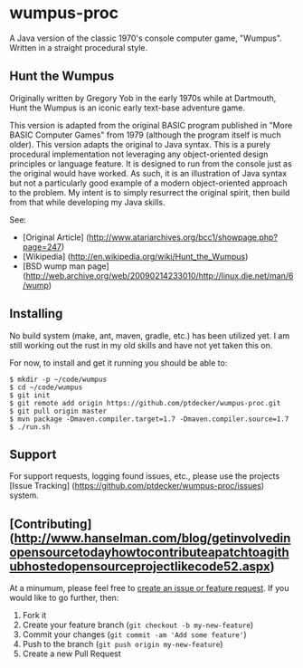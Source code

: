 wumpus-proc
===========

A Java version of the classic 1970's console computer game, "Wumpus". Written in a straight procedural style.

## Hunt the Wumpus

Originally written by Gregory Yob in the early 1970s while at Dartmouth, Hunt the Wumpus is an iconic early text-base adventure game.

This version is adapted from the original BASIC program published in "More BASIC Computer Games" from 1979 (although the program itself is much older).  This version adapts the original to Java syntax.  This is a purely procedural implementation not leveraging any object-oriented design principles or language feature.  It is designed to run from the console just as the original would have worked.  As such, it is an illustration of Java syntax but not a particularly good example of a modern object-oriented approach to the problem.  My intent is to simply resurrect the original spirit, then build from that while developing my Java skills.

See:

* [Original Article] (http://www.atariarchives.org/bcc1/showpage.php?page=247)
* [Wikipedia] (http://en.wikipedia.org/wiki/Hunt_the_Wumpus)
* [BSD wump man page] (http://web.archive.org/web/20090214233010/http://linux.die.net/man/6/wump)

## Installing

No build system (make, ant, maven, gradle, etc.) has been utilized yet. I am still working out the rust in my old skills and have not yet taken this on.

For now, to install and get it running you should be able to:

    $ mkdir -p ~/code/wumpus
    $ cd ~/code/wumpus
    $ git init
    $ git remote add origin https://github.com/ptdecker/wumpus-proc.git
    $ git pull origin master
    $ mvn package -Dmaven.compiler.target=1.7 -Dmaven.compiler.source=1.7
    $ ./run.sh

## Support

For support requests, logging found issues, etc., please use the projects [Issue Tracking] (https://github.com/ptdecker/wumpus-proc/issues) system.

## [Contributing] (http://www.hanselman.com/blog/getinvolvedinopensourcetodayhowtocontributeapatchtoagithubhostedopensourceprojectlikecode52.aspx)

At a minumum, please feel free to [create an issue or feature request](https://github.com/ptdecker/wumpus-proc/issues). If you would like to go further, then:

1. Fork it
1. Create your feature branch (`git checkout -b my-new-feature`)
1. Commit your changes (`git commit -am 'Add some feature'`)
1. Push to the branch (`git push origin my-new-feature`)
1. Create a new Pull Request